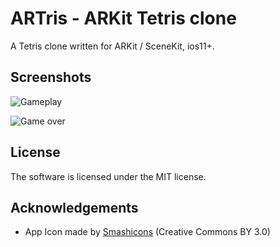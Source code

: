 # ARTris - ARKit Tetris clone

A Tetris clone written for ARKit / SceneKit, ios11+.

## Screenshots

![Gameplay](https://raw.githubusercontent.com/matti777/ARTris/master/Screenshots/IMG_1816.PNG)

![Game over](https://raw.githubusercontent.com/matti777/ARTris/master/Screenshots/IMG_1817.PNG)

## License

The software is licensed under the MIT license.

## Acknowledgements

* App Icon made by [Smashicons](https://www.flaticon.com/authors/smashicons) (Creative Commons BY 3.0)
